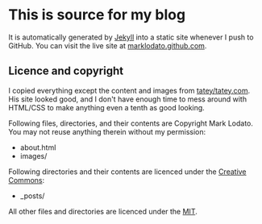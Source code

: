 # This is source for my blog

It is automatically generated by [Jekyll](http://github.com/mojombo/jekyll)
into a static site whenever I push to GitHub. You can visit the live site
at [marklodato.github.com](http://marklodato.github.com).

## Licence and copyright

I copied everything except the content and images from
[tatey/tatey.com](http://github.com/tatey/tatey.com).  His site looked good,
and I don't have enough time to mess around with HTML/CSS to make anything
even a tenth as good looking.

Following files, directories, and their contents are Copyright Mark Lodato.
You may not reuse anything therein without my permission:

* about.html
* images/

Following directories and their contents are licenced under the [Creative
Commons](http://creativecommons.org/licenses/by-nc-nd/2.5/au/):

* _posts/

All other files and directories are licenced under the
[MIT](http://www.opensource.org/licenses/mit-license.php).
